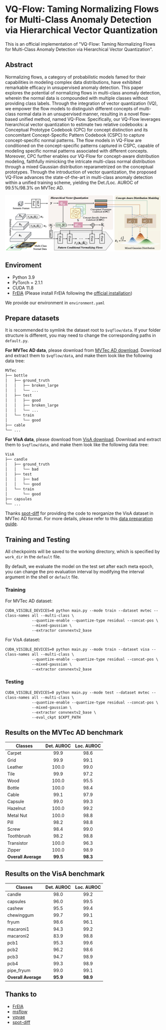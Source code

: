 # VQ-Flow: Taming Normalizing Flows for Multi-Class Anomaly Detection via Hierarchical Vector Quantization

This is an official implementation of "VQ-Flow: Taming Normalizing Flows for Multi-Class Anomaly Detection via Hierarchical Vector Quantization".

## Abstract

Normalizing flows, a category of probabilistic models famed for their capabilities in modeling complex data distributions, have exhibited remarkable efficacy in unsupervised anomaly detection. This paper explores the potential of normalizing flows in multi-class anomaly detection, wherein the normal data is compounded with multiple classes without providing class labels. Through the integration of vector quantization (VQ), we empower the flow models to distinguish different concepts of multi-class normal data in an unsupervised manner, resulting in a novel flow-based unified method, named VQ-Flow. Specifically, our VQ-Flow leverages hierarchical vector quantization to estimate two relative codebooks: a Conceptual Prototype Codebook (CPC) for concept distinction and its concomitant Concept-Specific Pattern Codebook (CSPC) to capture concept-specific normal patterns. The flow models in VQ-Flow are conditioned on the concept-specific patterns captured in CSPC, capable of modeling specific normal patterns associated with different concepts. Moreover, CPC further enables our VQ-Flow for concept-aware distribution modeling, faithfully mimicking the intricate multi-class normal distribution through a mixed Gaussian distribution reparametrized on the conceptual prototypes. Through the introduction of vector quantization, the proposed VQ-Flow advances the state-of-the-art in multi-class anomaly detection within a unified training scheme, yielding the Det./Loc. AUROC of 99.5%/98.3% on MVTec AD.

![The framework of vqflow](./imgs/framework.jpg)

## Enviroment

- Python 3.9
- PyTorch = 2.1.1
- CUDA 11.8
- [FrEIA](https://github.com/VLL-HD/FrEIA) (Please install FrEIA following the [official installation](https://github.com/VLL-HD/FrEIA#table-of-contents))

We provide our environment in `environment.yaml`

## Prepare datasets

It is recommended to symlink the dataset root to `$vqflow/data`.
If your folder structure is different, you may need to change the corresponding paths in `default.py`.

**For MVTec AD data**, please download from [MVTec AD download](https://www.mvtec.com/company/research/datasets/mvtec-ad). Download and extract them to `$vqflow/data`, and make them look like the following data tree:

```shell
MVTec
├── bottle
│   ├── ground_truth
│   │   ├── broken_large
│   │   └── ...
│   ├── test
│   │   ├── good
│   │   ├── broken_large
│   │   └── ...
│   └── train
│       └── good
├── cable
└── ...
```

**For VisA data**, please download from [VisA download](https://amazon-visual-anomaly.s3.us-west-2.amazonaws.com/VisA_20220922.tar). Download and extract them to `$vqflow/data`, and make them look like the following data tree:

```shell
VisA
├── candle
│   ├── ground_truth
│   │   └── bad
│   ├── test
│   │   ├── bad
│   │   └── good
│   └── train
│       └── good
├── capsules
└── ...
```

Thanks [spot-diff](https://github.com/amazon-science/spot-diff/tree/main) for providing the code to reorganize the VisA dataset in MVTec AD format. For more details, please refer to this [data preparation guide](https://github.com/amazon-science/spot-diff/tree/main#data-preparation).

## Training and Testing

All checkpoints will be saved to the working directory, which is specified by `work_dir` in the `default` file.

By default, we evaluate the model on the test set after each meta epoch, you can change the pro evaluation interval by modifying the interval argument in the shell or `default` file.

### Training

For MVTec AD dataset:
```shell
CUDA_VISIBLE_DEVICES=0 python main.py --mode train --dataset mvtec --class-names all --multi-class \
            --quantize-enable --quantize-type residual --concat-pos \
            --mixed-gaussian \
            --extractor convnextv2_base 
```

For VisA dataset:
```shell
CUDA_VISIBLE_DEVICES=0 python main.py --mode train --dataset visa --class-names all --multi-class \
            --quantize-enable --quantize-type residual --concat-pos \
            --mixed-gaussian \
            --extractor convnextv2_base 
```

### Testing

```shell
CUDA_VISIBLE_DEVICES=0 python main.py --mode test --dataset mvtec --class-names all --multi-class \
            --quantize-enable --quantize-type residual --concat-pos \
            --mixed-gaussian \
            --extractor convnextv2_base \
            --eval_ckpt $CKPT_PATH
```

## Results on the MVTec AD benchmark

| Classes             | Det. AUROC | Loc. AUROC |
| ------------------- | :--------: | :--------: |
| Carpet              |    99.9    |    98.6    |
| Grid                |    99.9    |    99.1    |
| Leather             |   100.0    |    99.0    |
| Tile                |    99.9    |    97.2    |
| Wood                |   100.0    |    95.5    |
| Bottle              |   100.0    |    98.4    |
| Cable               |    99.1    |    97.9    |
| Capsule             |    99.0    |    99.3    |
| Hazelnut            |   100.0    |    99.2    |
| Metal Nut           |   100.0    |    98.8    |
| Pill                |    98.2    |    98.8    |
| Screw               |    98.4    |    99.0    |
| Toothbrush          |    98.2    |    98.8    |
| Transistor          |   100.0    |    96.3    |
| Zipper              |   100.0    |    98.9    |
| **Overall Average** |  **99.5**  |  **98.3**  |

## Results on the VisA benchmark

| Classes             | Det. AUROC | Loc. AUROC |
| ------------------- | :--------: | :--------: |
| candle              |    98.0    |    99.2    |
| capsules            |    96.0    |    99.5    |
| cashew              |    95.5    |    99.4    |
| chewinggum          |    99.7    |    99.1    |
| fryum               |    98.6    |    96.1    |
| macaroni1           |    94.3    |    99.2    |
| macaroni2           |    83.9    |    98.8    |
| pcb1                |    95.3    |    99.6    |
| pcb2                |    96.2    |    98.6    |
| pcb3                |    94.7    |    98.9    |
| pcb4                |    99.3    |    98.9    |
| pipe_fryum          |    99.0    |    99.1    |
| **Overall Average** |  **95.9**  |  **98.9**  |


## Thanks to

- [FrEIA](https://github.com/VLL-HD/FrEIA)
- [msflow](https://github.com/cool-xuan/msflow)
- [vqvae](https://github.com/rosinality/vq-vae-2-pytorch)
- [spot-diff](https://github.com/amazon-science/spot-diff/tree/main)
